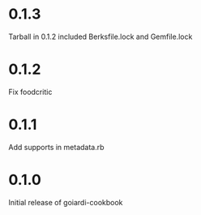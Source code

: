 # 0.1.3

Tarball in 0.1.2 included Berksfile.lock and Gemfile.lock

# 0.1.2

Fix foodcritic

# 0.1.1

Add supports in metadata.rb

# 0.1.0

Initial release of goiardi-cookbook

